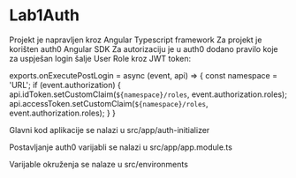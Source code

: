 # Lab1Auth
Projekt je napravljen kroz Angular Typescript framework
Za projekt je korišten auth0 Angular SDK
Za autorizaciju je u auth0 dodano pravilo koje za uspješan login šalje User Role kroz JWT token:

exports.onExecutePostLogin = async (event, api) => {
  const namespace = 'URL';
  if (event.authorization) {
    api.idToken.setCustomClaim(`${namespace}/roles`, event.authorization.roles);
    api.accessToken.setCustomClaim(`${namespace}/roles`, event.authorization.roles);
  }
}

Glavni kod aplikacije se nalazi u src/app/auth-initializer

Postavljanje auth0 varijabli se nalazi u src/app/app.module.ts

Varijable okruženja se nalaze u src/environments




